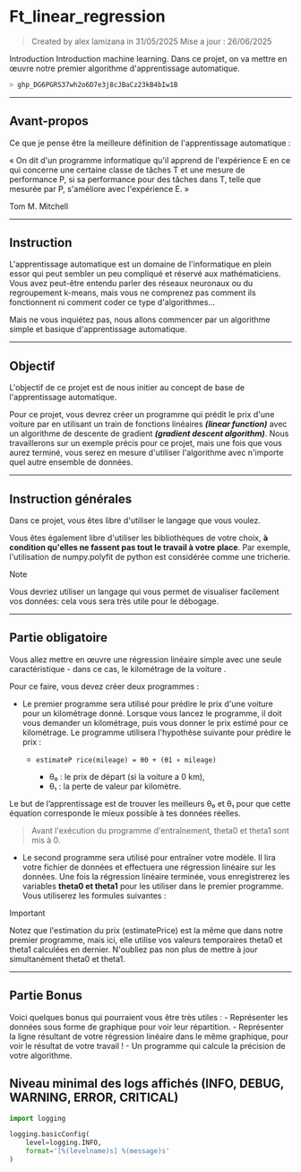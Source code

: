 # Ft_linear_regression

> Created by alex lamizana in 31/05/2025
> Mise a jour : 26/06/2025

Introduction Introduction machine learning.
Dans ce projet, on va mettre en œuvre notre premier algorithme d'apprentissage automatique.

```bash
> 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
```

---

## Avant-propos

Ce que je pense être la meilleure définition de l'apprentissage automatique :

« On dit d'un programme informatique qu'il apprend de l'expérience E en ce qui concerne une certaine
classe de tâches T et une mesure de performance P, si sa performance pour des tâches dans
T, telle que mesurée par P, s'améliore avec l'expérience E. »

Tom M. Mitchell

---

## Instruction

L'apprentissage automatique est un domaine de l'informatique en plein essor qui peut sembler un peu compliqué et réservé aux mathématiciens. Vous avez peut-être entendu parler des réseaux neuronaux ou du regroupement k-means, mais vous ne comprenez pas comment ils fonctionnent ni comment coder ce type d'algorithmes...

Mais ne vous inquiétez pas, nous allons commencer par un algorithme simple et basique d'apprentissage automatique.

---

## Objectif

L'objectif de ce projet est de nous initier au concept de base de l'apprentissage automatique.

Pour ce projet, vous devrez créer un programme qui prédit le prix d'une voiture par
en utilisant un train de fonctions linéaires ***(linear function)*** avec un algorithme de descente de gradient ***(gradient descent algorithm)***.
Nous travaillerons sur un exemple précis pour ce projet, mais une fois que vous aurez terminé, vous serez en mesure d'utiliser l'algorithme avec n'importe quel autre ensemble de données.

---

## Instruction générales

Dans ce projet, vous êtes libre d'utiliser le langage que vous voulez.

Vous êtes également libre d'utiliser les bibliothèques de votre choix, **à condition qu'elles ne fassent pas tout le travail à votre place**. Par exemple, l'utilisation de numpy.polyfit de python est considérée comme une tricherie.

> [!NOTE]
> Vous devriez utiliser un langage qui vous permet de visualiser facilement vos données: cela vous sera très utile pour le débogage.

---

## Partie obligatoire

Vous allez mettre en œuvre une régression linéaire simple avec une seule caractéristique - dans ce cas, le kilométrage de la voiture .

Pour ce faire, vous devez créer deux programmes :

- Le premier programme sera utilisé pour prédire le prix d'une voiture pour un kilométrage donné. Lorsque vous lancez le programme, il doit vous demander un kilométrage, puis vous donner le prix estimé pour ce kilométrage. 
Le programme utilisera l'hypothèse suivante pour prédire le prix :

  - ```estimateP rice(mileage) = θ0 + (θ1 ∗ mileage)```

    - θ₀ : le prix de départ (si la voiture a 0 km),
    - θ₁ : la perte de valeur par kilomètre.

Le but de l’apprentissage est de trouver les meilleurs θ₀ et θ₁ pour que cette équation corresponde le mieux possible à tes données réelles.

> Avant l'exécution du programme d'entraînement, theta0 et theta1 sont mis à 0.

- Le second programme sera utilisé pour entraîner votre modèle. Il lira votre fichier de données et effectuera une régression linéaire sur les données.
Une fois la régression linéaire terminée, vous enregistrerez les variables **theta0 et theta1** pour les utiliser dans le premier programme.
Vous utiliserez les formules suivantes :

> [!IMPORTANT]
> Notez que l'estimation du prix (estimatePrice) est la même que dans notre premier programme, mais ici, 
> elle utilise vos valeurs temporaires theta0 et theta1 calculées en dernier.
> N'oubliez pas non plus de mettre à jour simultanément theta0 et theta1.

---

## Partie Bonus

Voici quelques bonus qui pourraient vous être très utiles :
    - Représenter les données sous forme de graphique pour voir leur répartition.
    - Représenter la ligne résultant de votre régression linéaire dans le même graphique, pour voir
    le résultat de votre travail !
    - Un programme qui calcule la précision de votre algorithme.

## Niveau minimal des logs affichés (INFO, DEBUG, WARNING, ERROR, CRITICAL)

```python
import logging

logging.basicConfig(
    level=logging.INFO,
    format='[%(levelname)s] %(message)s'
)
```

